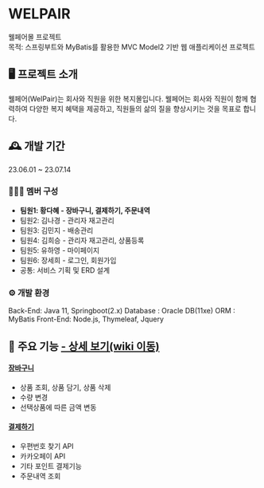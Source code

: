 # WELPAIR
웰페어몰 프로젝트
<br>
목적: 스프링부트와 MyBatis를 활용한 MVC Model2 기반  웹 애플리케이션 프로젝트

## 🖥️ 프로젝트 소개
웰페어(WelPair)는 회사와 직원을 위한 복지몰입니다. 웰페어는 회사와 직원이 함께 협력하여 다양한 복지 혜택을 제공하고, 직원들의 삶의 질을 향상시키는 것을 목표로 합니다.
<br>

## 🕰️ 개발 기간
23.06.01 ~ 23.07.14
<br>

### 🧑‍🤝‍🧑 멤버 구성 
- **팀원1: 황다혜 - 장바구니, 결제하기, 주문내역**
- 팀원2: 김나경 - 관리자 재고관리
- 팀원3: 김민지 - 배송관리 
- 팀원4: 김희승 - 관리자 재고관리, 상품등록
- 팀원5: 유하영 - 마이페이지
- 팀원6: 장세희 - 로그인, 회원가입
- 공통: 서비스 기획 및 ERD 설계

### ⚙️ 개발 환경
Back-End: Java 11, Springboot(2.x)
Database : Oracle DB(11xe)
ORM : MyBatis
Front-End: Node.js, Thymeleaf, Jquery 

## 📌 주요 기능 <a href="https://github.com/HDhye/WELPAIR2/wiki/%EC%9B%B0%ED%8E%98%EC%96%B4%EB%AA%B0"> - 상세 보기(wiki 이동)
#### [장바구니](https://github.com/HDhye/WELPAIR2/tree/main/welpair/src/main/java/com/hielectro/welpair/order)
- 상품 조회, 상품 담기, 상품 삭제
- 수량 변경
- 선택상품에 따른 금액 변동
  
#### [결제하기](https://github.com/HDhye/WELPAIR2/tree/main/welpair/src/main/java/com/hielectro/welpair/payment)
- 우편번호 찾기 API
- 카카오페이 API
- 기타 포인트 결제기능  
- 주문내역 조회 


